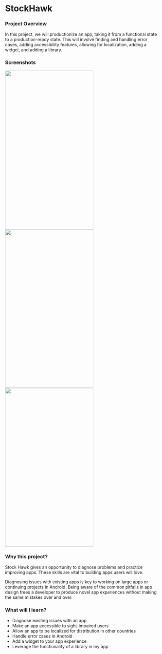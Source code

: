 StockHawk
====

### Project Overview
In this project, we will productionize an app, taking it from a functional state to a production-ready state. This will involve finding and handling error cases, adding accessibility features, allowing for localization, adding a widget, and adding a library.
  
### Screenshots
<img src="https://cloud.githubusercontent.com/assets/20086830/24521953/97d89410-15ab-11e7-966e-69cfef6c4a80.png" height=520 width =290/> <img src="https://cloud.githubusercontent.com/assets/20086830/24521967/a792f08a-15ab-11e7-80c9-d3852faec2f1.png" height=520 width =290/> <img src="https://cloud.githubusercontent.com/assets/20086830/24522008/c73d101e-15ab-11e7-9c2b-e3f4b8aa8b15.png" height=520 width =290/>

### Why this project?
Stock Hawk gives an opportunity to diagnose problems and practice improving apps. These skills are vital to building apps users will love.

Diagnosing issues with existing apps is key to working on large apps or continuing projects in Android. Being aware of the common pitfalls in app design frees a developer to produce novel app experiences without making the same mistakes over and over.

### What will I learn?
* Diagnose existing issues with an app
* Make an app accessible to sight-impaired users
* Allow an app to be localized for distribution in other countries
* Handle error cases in Android
* Add a widget to your app experience
* Leverage the functionality of a library in my app
